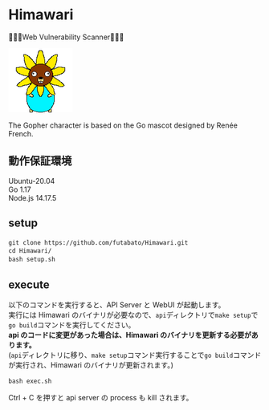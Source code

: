 # Himawari

🌻🌻🌻Web Vulnerability Scanner🌻🌻🌻

![Himawari_Gopher.png](Himawari_Gopher.png)

The Gopher character is based on the Go mascot designed by Renée French.

## 動作保証環境

Ubuntu-20.04  
Go 1.17  
Node.js 14.17.5

## setup

```txt
git clone https://github.com/futabato/Himawari.git
cd Himawari/
bash setup.sh
```

## execute

以下のコマンドを実行すると、API Server と WebUI が起動します。  
実行には Himawari のバイナリが必要なので、`api`ディレクトリで`make setup`で`go build`コマンドを実行してください。  
**api のコードに変更があった場合は、Himawari のバイナリを更新する必要があります。**  
(`api`ディレクトリに移り、`make setup`コマンド実行することで`go build`コマンドが実行され、Himawari のバイナリが更新されます。)

```txt
bash exec.sh
```

Ctrl + C を押すと api server の process も kill されます。
